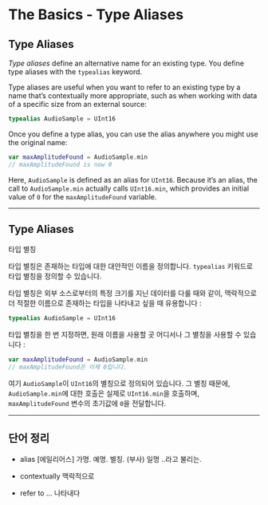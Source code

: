 # The Basics - Type Aliases

## Type Aliases

*Type aliases* define an alternative name for an existing type. You define type aliases with the `typealias` keyword.

Type aliases are useful when you want to refer to an existing type by a name that’s contextually more appropriate, such as when working with data of a specific size from an external source:

``` swift
typealias AudioSample = UInt16
```

Once you define a type alias, you can use the alias anywhere you might use the original name:

``` swift
var maxAmplitudeFound = AudioSample.min
// maxAmplitudeFound is now 0
```

Here, `AudioSample` is defined as an alias for `UInt16`. Because it’s an alias, the call to `AudioSample.min` actually calls `UInt16.min`, which provides an initial value of `0` for the `maxAmplitudeFound` variable.



---



## Type Aliases

타입 별칭

타입 별칭은 존재하는 타입에 대한 대안적인 이름을 정의합니다. `typealias` 키워드로 타입 별칭을 정의할 수 있습니다.

타입 별칭은 외부 소스로부터의 특정 크기를 지닌 데이터를 다룰 때와 같이, 맥락적으로 더 적절한 이름으로 존재하는 타입을 나타내고 싶을 때 유용합니다 :

``` swift
typealias AudioSample = UInt16
```

타입 별칭을 한 번 지정하면, 원래 이름을 사용할 곳 어디서나 그 별칭을 사용할 수 있습니다 :

``` swift
var maxAmplitudeFound = AudioSample.min
// maxAmplitudeFound은 이제 0입니다.
```

여기 `AudioSample`이 `UInt16`의 별칭으로 정의되어 있습니다. 그 별칭 때문에, `AudioSample.min`에 대한 호출은 실제로 `UInt16.min`을 호출하며, `maxAmplitudeFound` 변수의 초기값에 `0`을 전달합니다.

---

## 단어 정리

- alias [에일리어스] 가명. 예명. 별칭. (부사) 일명 ..라고 불리는.

- contextually 맥락적으로

- refer to ... 나타내다

  

